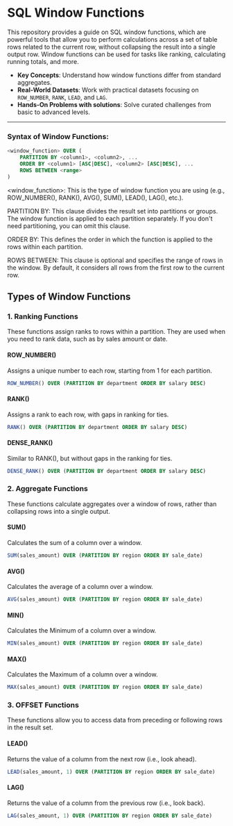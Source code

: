 # SQL Window Functions

This repository provides a guide on SQL window functions, which are powerful tools that allow you to perform calculations across a set of table rows related to the current row, without collapsing the result into a single output row. Window functions can be used for tasks like ranking, calculating running totals, and more.

- **Key Concepts**: Understand how window functions differ from standard aggregates.
- **Real-World Datasets**: Work with practical datasets focusing on `ROW_NUMBER`, `RANK`, `LEAD`, and `LAG`.
- **Hands-On Problems with solutions**: Solve curated challenges from basic to advanced levels.



---

### Syntax of Window Functions:


```sql
<window_function> OVER (
    PARTITION BY <column1>, <column2>, ...
    ORDER BY <column1> [ASC|DESC], <column2> [ASC|DESC], ...
    ROWS BETWEEN <range> 
)
```

<window_function>: This is the type of window function you are using (e.g., ROW_NUMBER(), RANK(), AVG(), SUM(), LEAD(), LAG(), etc.).

PARTITION BY: This clause divides the result set into partitions or groups. The window function is applied to each partition separately. If you don't need partitioning, you can omit this clause.

ORDER BY: This defines the order in which the function is applied to the rows within each partition.

ROWS BETWEEN: This clause is optional and specifies the range of rows in the window. By default, it considers all rows from the first row to the current row.



## Types of Window Functions

### 1. **Ranking Functions**

These functions assign ranks to rows within a partition. They are used when you need to rank data, such as by sales amount or date.

#### **ROW_NUMBER()**

Assigns a unique number to each row, starting from 1 for each partition.

```sql
ROW_NUMBER() OVER (PARTITION BY department ORDER BY salary DESC)
```

#### **RANK()**

 Assigns a rank to each row, with gaps in ranking for ties.
 
```sql
RANK() OVER (PARTITION BY department ORDER BY salary DESC)
```

#### **DENSE_RANK()**

Similar to RANK(), but without gaps in the ranking for ties.
 
```sql
DENSE_RANK() OVER (PARTITION BY department ORDER BY salary DESC)
```


### 2. **Aggregate Functions**

These functions calculate aggregates over a window of rows, rather than collapsing rows into a single output.


#### **SUM()**

Calculates the sum of a column over a window.

```sql
SUM(sales_amount) OVER (PARTITION BY region ORDER BY sale_date)
```

#### **AVG()**

Calculates the average of a column over a window.

```sql
AVG(sales_amount) OVER (PARTITION BY region ORDER BY sale_date)
```
#### **MIN()**

Calculates the Minimum of a column over a window. 

```sql
MIN(sales_amount) OVER (PARTITION BY region ORDER BY sale_date)
```
#### **MAX()**

Calculates the Maximum of a column over a window. 

```sql
MAX(sales_amount) OVER (PARTITION BY region ORDER BY sale_date)
```


### 3. **OFFSET Functions**

These functions allow you to access data from preceding or following rows in the result set.

#### **LEAD()**

Returns the value of a column from the next row (i.e., look ahead).

```sql
LEAD(sales_amount, 1) OVER (PARTITION BY region ORDER BY sale_date)
```

#### **LAG()**

Returns the value of a column from the previous row (i.e., look back).

```sql
LAG(sales_amount, 1) OVER (PARTITION BY region ORDER BY sale_date)
```

